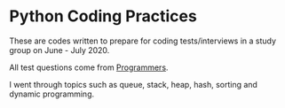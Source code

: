 # Python Coding Practices

These are codes written to prepare for coding tests/interviews in a study group on June - July 2020.

All test questions come from [Programmers](https://programmers.co.kr/).

I went through topics such as queue, stack, heap, hash, sorting and dynamic programming.
